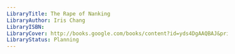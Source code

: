 ```yaml
---
LibraryTitle: The Rape of Nanking
LibraryAuthor: Iris Chang
LibraryISBN: 
LibraryCover: http://books.google.com/books/content?id=yds4DgAAQBAJ&printsec=frontcover&img=1&zoom=1&source=gbs_api
LibraryStatus: Planning
---
```

